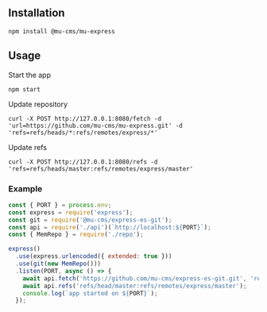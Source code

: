 ## Installation

```shell
npm install @mu-cms/mu-express
```

## Usage

Start the app

```shell
npm start
```

Update repository

```shell
curl -X POST http://127.0.0.1:8080/fetch -d 'url=https://github.com/mu-cms/mu-express.git' -d 'refs=refs/heads/*:refs/remotes/express/*'
```

Update refs

```shell
curl -X POST http://127.0.0.1:8080/refs -d 'refs=refs/heads/master:refs/remotes/express/master'
```

### Example

```javascript
const { PORT } = process.env;
const express = require('express');
const git = require('@mu-cms/express-es-git');
const api = require('./api')(`http://localhost:${PORT}`);
const { MemRepo } = require('./repo');

express()
  .use(express.urlencoded({ extended: true }))
  .use(git(new MemRepo()))
  .listen(PORT, async () => {
    await api.fetch('https://github.com/mu-cms/express-es-git.git', 'refs/heads/*:refs/remotes/express/*');
    await api.refs('refs/head/master:refs/remotes/express/master');
    console.log(`app started on ${PORT}`);
  });
```
